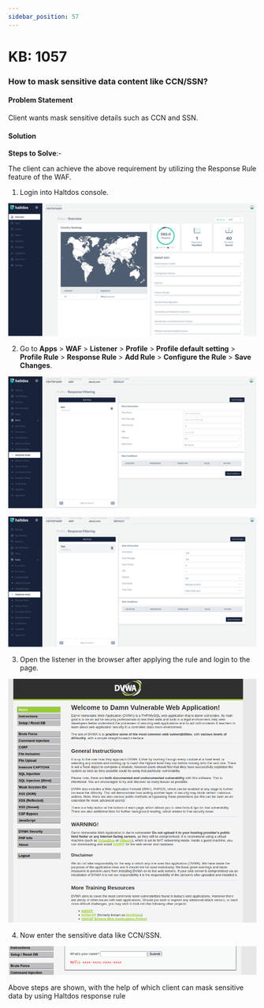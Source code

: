 ```yaml
---
sidebar_position: 57
---
```


# KB: 1057

### **How to mask sensitive data content like CCN/SSN?**

#### **Problem Statement**

Client wants mask sensitive details such as CCN and SSN.

#### **Solution**

**Steps to Solve**:-

The client can achieve the above requirement by utilizing the Response Rule feature of the WAF.

1. Login into Haltdos console.

![kb-1057](/img/waf/v7/kb/overview_kb_1057_1.png)

2. Go to **Apps** > **WAF** > **Listener** > **Profile** > **Profile default setting** > **Profile Rule** > **Response Rule** > **Add Rule** > **Configure the Rule** > **Save Changes**.

![kb-1057](/img/waf/v7/kb/rules_kb_1057_2.png)

![kb-1057](/img/waf/v7/kb/rules_kb_1057_3.png)

3. Open the listener in the browser after applying the rule and login to the page.

![kb-1057](/img/waf/v6/kb/responserule1.png)

4. Now enter the sensitive data like CCN/SSN.

![kb-1057](/img/waf/v6/kb/maskedCCN.png)

Above steps are shown, with the help of which client can mask sensitive data by using Haltdos response rule